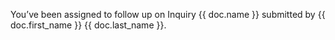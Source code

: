 You’ve been assigned to follow up on Inquiry {{ doc.name }} submitted by {{ doc.first_name }} {{ doc.last_name }}.

